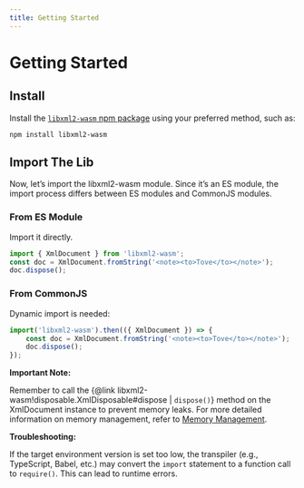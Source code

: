 ```yaml
---
title: Getting Started
---
```


# Getting Started

## Install

Install the [`libxml2-wasm` npm package](https://www.npmjs.com/package/libxml2-wasm) using your preferred method,
such as:

```shell
npm install libxml2-wasm
```

## Import The Lib

Now, let’s import the libxml2-wasm module.
Since it’s an ES module,
the import process differs between ES modules and CommonJS modules.

### From ES Module

Import it directly.

```js
import { XmlDocument } from 'libxml2-wasm';
const doc = XmlDocument.fromString('<note><to>Tove</to></note>');
doc.dispose();
```

### From CommonJS

Dynamic import is needed:

```js
import('libxml2-wasm').then(({ XmlDocument }) => {
    const doc = XmlDocument.fromString('<note><to>Tove</to></note>');
    doc.dispose();
});
```

**Important Note:**

Remember to call the {@link libxml2-wasm!disposable.XmlDisposable#dispose | `dispose()`} method on the XmlDocument instance to prevent memory leaks.
For more detailed information on memory management, refer to [Memory Management](mem.md).

**Troubleshooting:**

If the target environment version is set too low,
the transpiler (e.g., TypeScript, Babel, etc.) may convert the `import` statement to a function call to `require()`.
This can lead to runtime errors.

